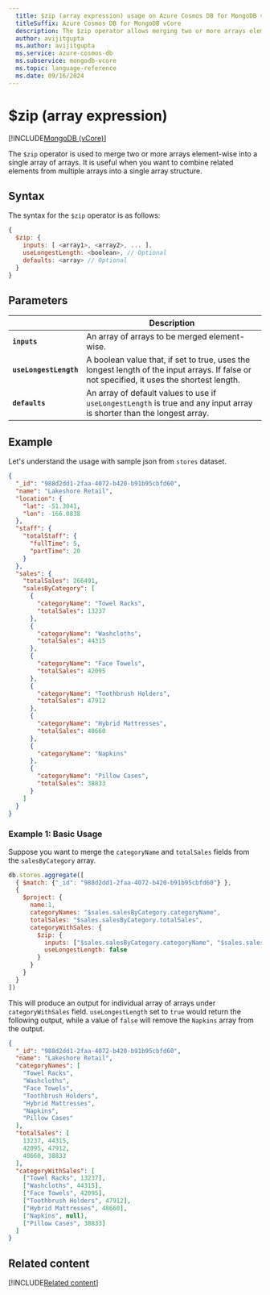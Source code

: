 ```yaml
---
  title: $zip (array expression) usage on Azure Cosmos DB for MongoDB vCore
  titleSuffix: Azure Cosmos DB for MongoDB vCore
  description: The $zip operator allows merging two or more arrays element-wise into a single array or arrays.
  author: avijitgupta
  ms.author: avijitgupta
  ms.service: azure-cosmos-db
  ms.subservice: mongodb-vcore
  ms.topic: language-reference
  ms.date: 09/16/2024
---
```


# $zip (array expression)

[!INCLUDE[MongoDB (vCore)](~/reusable-content/ce-skilling/azure/includes/cosmos-db/includes/appliesto-mongodb-vcore.md)]

The `$zip` operator is used to merge two or more arrays element-wise into a single array of arrays. It is useful when you want to combine related elements from multiple arrays into a single array structure.

## Syntax

The syntax for the `$zip` operator is as follows:

```javascript
{
  $zip: {
    inputs: [ <array1>, <array2>, ... ],
    useLongestLength: <boolean>, // Optional
    defaults: <array> // Optional
  }
}
```

## Parameters

| | Description |
| --- | --- |
| **`inputs`** | An array of arrays to be merged element-wise. |
| **`useLongestLength`** | A boolean value that, if set to true, uses the longest length of the input arrays. If false or not specified, it uses the shortest length. |
| **`defaults`** | An array of default values to use if `useLongestLength` is true and any input array is shorter than the longest array. |

## Example

Let's understand the usage with sample json from `stores` dataset.

```json
{
  "_id": "988d2dd1-2faa-4072-b420-b91b95cbfd60",
  "name": "Lakeshore Retail",
  "location": {
    "lat": -51.3041,
    "lon": -166.0838
  },
  "staff": {
    "totalStaff": {
      "fullTime": 5,
      "partTime": 20
    }
  },
  "sales": {
    "totalSales": 266491,
    "salesByCategory": [
      {
        "categoryName": "Towel Racks",
        "totalSales": 13237
      },
      {
        "categoryName": "Washcloths",
        "totalSales": 44315
      },
      {
        "categoryName": "Face Towels",
        "totalSales": 42095
      },
      {
        "categoryName": "Toothbrush Holders",
        "totalSales": 47912
      },
      {
        "categoryName": "Hybrid Mattresses",
        "totalSales": 48660
      },
      {
        "categoryName": "Napkins"
      },
      {
        "categoryName": "Pillow Cases",
        "totalSales": 38833
      }
    ]
  }
}
```

### Example 1: Basic Usage

Suppose you want to merge the `categoryName` and `totalSales` fields from the `salesByCategory` array.

```javascript
db.stores.aggregate([
  { $match: {"_id": "988d2dd1-2faa-4072-b420-b91b95cbfd60"} },
  {
    $project: {
      name:1,
      categoryNames: "$sales.salesByCategory.categoryName",
      totalSales: "$sales.salesByCategory.totalSales",
      categoryWithSales: {
        $zip: {
          inputs: ["$sales.salesByCategory.categoryName", "$sales.salesByCategory.totalSales"],
          useLongestLength: false
        }
      }
    }
  }
])
```

This will produce an output for individual array of arrays under `categoryWithSales` field. `useLongestLength` set to `true` would return the following output, while a value of `false` will remove the `Napkins` array from the output.

```json
{
  "_id": "988d2dd1-2faa-4072-b420-b91b95cbfd60",
  "name": "Lakeshore Retail",
  "categoryNames": [
    "Towel Racks",
    "Washcloths",
    "Face Towels",
    "Toothbrush Holders",
    "Hybrid Mattresses",
    "Napkins",
    "Pillow Cases"
  ],
  "totalSales": [
    13237, 44315,
    42095, 47912,
    48660, 38833
  ],
  "categoryWithSales": [
    ["Towel Racks", 13237],
    ["Washcloths", 44315],
    ["Face Towels", 42095],
    ["Toothbrush Holders", 47912],
    ["Hybrid Mattresses", 48660],
    ["Napkins", null],
    ["Pillow Cases", 38833]
  ]
}
```

## Related content

[!INCLUDE[Related content](../includes/related-content.md)]
